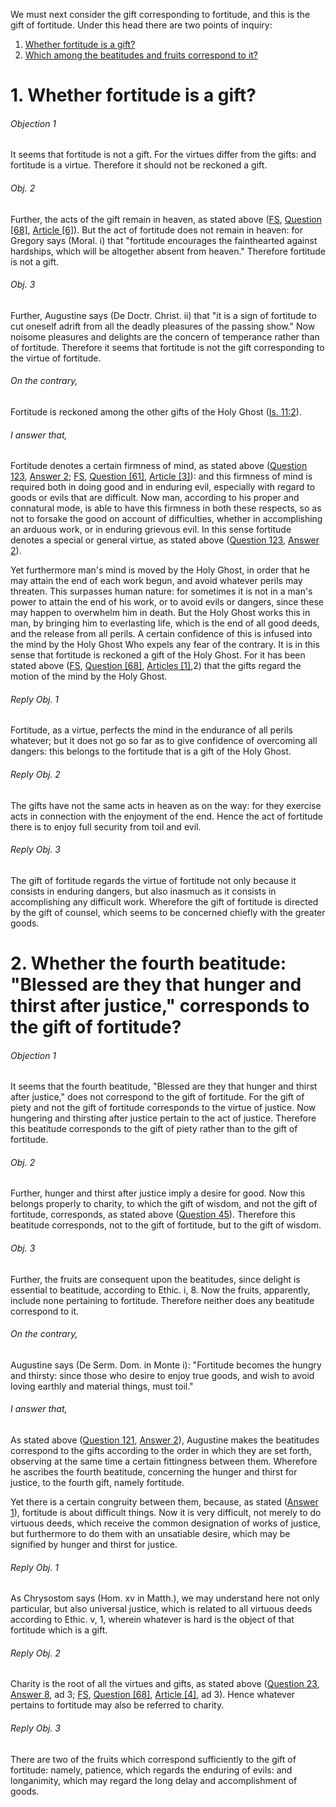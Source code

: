 We must next consider the gift corresponding to fortitude, and this is the gift of fortitude. Under this head there are two points of inquiry:  

1. [ Whether fortitude is a gift?](#1.%20Whether%20fortitude%20is%20a%20gift?)
2. [ Which among the beatitudes and fruits correspond to it?](#2.%20Whether%20the%20fourth%20beatitude:%20"Blessed%20are%20they%20that%20hunger%20and%20thirst%20after%20justice,"%20corresponds%20to%20the%20gift%20of%20fortitude?)



# 1. Whether fortitude is a gift? 

###### Objection 1
It seems that fortitude is not a gift. For the virtues differ from the gifts: and fortitude is a virtue. Therefore it should not be reckoned a gift.  

###### Obj. 2
Further, the acts of the gift remain in heaven, as stated above ([FS](../FS.html), [Question \[68\]](../FS/FS068.html#FSQ68OUTP1), [Article \[6\]](../FS/FS068.html#FSQ68A6THEP1)). But the act of fortitude does not remain in heaven: for Gregory says (Moral. i) that "fortitude encourages the fainthearted against hardships, which will be altogether absent from heaven." Therefore fortitude is not a gift.  

###### Obj. 3
Further, Augustine says (De Doctr. Christ. ii) that "it is a sign of fortitude to cut oneself adrift from all the deadly pleasures of the passing show." Now noisome pleasures and delights are the concern of temperance rather than of fortitude. Therefore it seems that fortitude is not the gift corresponding to the virtue of fortitude.  

###### On the contrary,
Fortitude is reckoned among the other gifts of the Holy Ghost ([Is. 11:2](http://bible.gospelcom.net/bible?Is++11:2)).  

###### I answer that,
Fortitude denotes a certain firmness of mind, as stated above ([Question 123](../123.%20Fortitude/123.%20Fortitude.md), [Answer 2](../123.%20Fortitude/123.%20Fortitude.md#2.%20Whether%20fortitude%20is%20a%20special%20virtue?%20); [FS](../FS.html), [Question \[61\]](../FS/FS061.html#FSQ61OUTP1), [Article \[3\]](../FS/FS061.html#FSQ61A3THEP1)): and this firmness of mind is required both in doing good and in enduring evil, especially with regard to goods or evils that are difficult. Now man, according to his proper and connatural mode, is able to have this firmness in both these respects, so as not to forsake the good on account of difficulties, whether in accomplishing an arduous work, or in enduring grievous evil. In this sense fortitude denotes a special or general virtue, as stated above ([Question 123](../123.%20Fortitude/123.%20Fortitude.md), [Answer 2](../123.%20Fortitude/123.%20Fortitude.md#2.%20Whether%20fortitude%20is%20a%20special%20virtue?%20)).  

Yet furthermore man's mind is moved by the Holy Ghost, in order that he may attain the end of each work begun, and avoid whatever perils may threaten. This surpasses human nature: for sometimes it is not in a man's power to attain the end of his work, or to avoid evils or dangers, since these may happen to overwhelm him in death. But the Holy Ghost works this in man, by bringing him to everlasting life, which is the end of all good deeds, and the release from all perils. A certain confidence of this is infused into the mind by the Holy Ghost Who expels any fear of the contrary. It is in this sense that fortitude is reckoned a gift of the Holy Ghost. For it has been stated above ([FS](../FS.html), [Question \[68\]](../FS/FS068.html#FSQ68OUTP1), [Articles \[1\]](../FS/FS068.html#FSQ68ATHEP1),2) that the gifts regard the motion of the mind by the Holy Ghost.  

###### Reply Obj. 1
Fortitude, as a virtue, perfects the mind in the endurance of all perils whatever; but it does not go so far as to give confidence of overcoming all dangers: this belongs to the fortitude that is a gift of the Holy Ghost.  

###### Reply Obj. 2
The gifts have not the same acts in heaven as on the way: for they exercise acts in connection with the enjoyment of the end. Hence the act of fortitude there is to enjoy full security from toil and evil.  

###### Reply Obj. 3
The gift of fortitude regards the virtue of fortitude not only because it consists in enduring dangers, but also inasmuch as it consists in accomplishing any difficult work. Wherefore the gift of fortitude is directed by the gift of counsel, which seems to be concerned chiefly with the greater goods.  




# 2. Whether the fourth beatitude: "Blessed are they that hunger and thirst after justice," corresponds to the gift of fortitude? 

###### Objection 1
It seems that the fourth beatitude, "Blessed are they that hunger and thirst after justice," does not correspond to the gift of fortitude. For the gift of piety and not the gift of fortitude corresponds to the virtue of justice. Now hungering and thirsting after justice pertain to the act of justice. Therefore this beatitude corresponds to the gift of piety rather than to the gift of fortitude.  

###### Obj. 2
Further, hunger and thirst after justice imply a desire for good. Now this belongs properly to charity, to which the gift of wisdom, and not the gift of fortitude, corresponds, as stated above ([Question 45](../../../001.%20Theological%20Virtues/023.%20Charity/45.%20Gift%20of%20Wisdom.md)). Therefore this beatitude corresponds, not to the gift of fortitude, but to the gift of wisdom.

###### Obj. 3
Further, the fruits are consequent upon the beatitudes, since delight is essential to beatitude, according to Ethic. i, 8. Now the fruits, apparently, include none pertaining to fortitude. Therefore neither does any beatitude correspond to it.  

###### On the contrary,
Augustine says (De Serm. Dom. in Monte i): "Fortitude becomes the hungry and thirsty: since those who desire to enjoy true goods, and wish to avoid loving earthly and material things, must toil."  

###### I answer that,
As stated above ([Question 121](../../118.%20Vices%20Opposed%20to%20Liberality/121.%20Piety.md), [Answer 2](../../118.%20Vices%20Opposed%20to%20Liberality/121.%20Piety.md#2.%20Whether%20the%20second%20beatitude,%20"Blessed%20are%20the%20meek,"%20corresponds%20to%20the%20gift%20of%20piety?%20)), Augustine makes the beatitudes correspond to the gifts according to the order in which they are set forth, observing at the same time a certain fittingness between them. Wherefore he ascribes the fourth beatitude, concerning the hunger and thirst for justice, to the fourth gift, namely fortitude.  

Yet there is a certain congruity between them, because, as stated ([Answer 1](#1.%20Whether%20fortitude%20is%20a%20gift?%20)), fortitude is about difficult things. Now it is very difficult, not merely to do virtuous deeds, which receive the common designation of works of justice, but furthermore to do them with an unsatiable desire, which may be signified by hunger and thirst for justice.  

###### Reply Obj. 1
As Chrysostom says (Hom. xv in Matth.), we may understand here not only particular, but also universal justice, which is related to all virtuous deeds according to Ethic. v, 1, wherein whatever is hard is the object of that fortitude which is a gift.  

###### Reply Obj. 2
Charity is the root of all the virtues and gifts, as stated above ([Question 23](../../../001.%20Theological%20Virtues/023.%20Charity/23.%20Charity,%20Considered%20in%20Itself.md), [Answer 8](../../../001.%20Theological%20Virtues/023.%20Charity/23.%20Charity,%20Considered%20in%20Itself.md#8.%20Whether%20charity%20is%20the%20form%20of%20the%20virtues?%20), ad 3; [FS](../FS.html), [Question \[68\]](../FS/FS068.html#FSQ68OUTP1), [Article \[4\]](../FS/FS068.html#FSQ68A4THEP1), ad 3). Hence whatever pertains to fortitude may also be referred to charity.  

###### Reply Obj. 3
There are two of the fruits which correspond sufficiently to the gift of fortitude: namely, patience, which regards the enduring of evils: and longanimity, which may regard the long delay and accomplishment of goods.